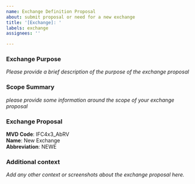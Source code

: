 ```yaml
---
name: Exchange Definition Proposal
about: submit proposal or need for a new exchange
title: '[Exchange]: '
labels: exchange
assignees: ''

---
```

### **Exchange Purpose**
*Please provide a brief description of the purpose of the exchange proposal*


### **Scope Summary**
*please provide some information around the scope of  your exchange proposal*


### **Exchange Proposal**

**MVD Code**: IFC4x3_AbRV       
**Name**: New Exchange       
**Abbreviation**: NEWE       


### **Additional context**
*Add any other context or screenshots about the exchange proposal here.*
